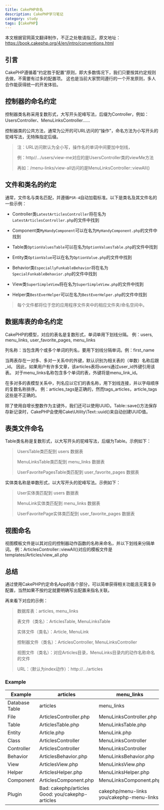 ```yaml
---
title: CakePHP命名
description: CakePHP学习笔记
category: study
tags: [CakePHP]
---
```


本文根据官网英文翻译制作，不正之处敬请指正。原文地址：<https://book.cakephp.org/4/en/intro/conventions.html>

## 引言

CakePHP遵循着“约定胜于配置”原则，即大多数情况下，我们只要按其约定规则去做，不需要有过多的配置项。
这也是当前大家赞同遵行的一个开发原则，多人合作能获得统一的开发体验。

## 控制器的命名约定

控制器类名称采用复数形式，大写开头驼峰写法，后缀为Controller，例如：UsersController、MenuLinksController……

控制器类的公共方法，通常为公开的可URL访问的“操作”，命名方法为小写开头的驼峰写法，无特殊指定后缀。

> 注：URL访问默认为全小写，操作名的单词中间要加中划线，
> 
> 例：http//.../users/view-me对应的是UsersController类的viewMe方法
> 
> 再如：/menu-links/view-all访问的是MenuLinksController::viewAll()

## 文件和类名的约定

通常，文件名与类名匹配，并遵循`PSR-4`自动加载标准。以下是类名及其文件名的一些示例：

- Controller类`LatestArticlesController`将在名为`LatestArticlesController.php`的文件中找到

- Component类`MyHandyComponent`可以在名为`MyHandyComponent.php`的文件中找到

- Table类`OptionValuesTable`可以在名为`OptionValuesTable.php`的文件中找到

- Entity类`OptionValue`可以在名为`OptionValue.php`的文件中找到

- Behavior类`EspeciallyFunkableBehavior`将在名为`SpecialFunkableBehavior.php`的文件中找到

- View类`SuperSimpleView`将在名为`SuperSimpleView.php`的文件中找到

- Helper类`BestEverHelper`可以在名为`BestEverHelper.php`的文件中找到

> 每个文件都将位于您的应用程序文件夹中的相应文件夹/命名空间中。

## 数据库表的命名约定

CakePHP的模型，对应的表名是复数形式，单词单用下划线分隔。
例：users, menu_links, user_favorite_pages, menu_links

列名称：当包含两个或多个单词的列名，要用下划线分隔单词。例：first_name

当两表存在一对多、多对一关系中的外键，默认识别为相关表的（单数）名称后跟_id。
因此，如果用户有许多文章，该articles表将users通过user_id外键引用该表。
对于menu_links名称包含多个单词的表，外键将是menu_link_id。

在多对多的表模型关系中，列名应以它们的表名称，用下划线连接，并以字母顺序的复数名称排序。
例：articles_tags是正确的，然而tags_articles，article_tags这些是不正确的。

除了使用自增长整数作为主键外，我们还可以使用UUID。Table::save()方法保存存新记录时，CakePHP会使用Cake\Utility\Text::uuid()来自动创建UUID值。

## 表类文件命名

Table类名称是复数形式，以大写开头的驼峰写法，后缀为Table。示例如下：

> UsersTable类匹配到 users 数据表
> 
> MenuLinksTable类匹配到 menu_links 数据表
> 
> UserFavoritePagesTable类匹配到 user_favorite_pages 数据表

实体类名称是单数形式，以大写开头的驼峰写法。示例如下：

> User实体类匹配到 users 数据表
> 
> MenuLink实体类匹配到 menu_links 数据表
> 
> UserFavoritePage实体类匹配到 user_favorite_pages 数据表

## 视图命名

视图模板文件是以其对应的控制器动作函数的名称来命名，并以下划线来分隔单词。
例：ArticlesController::viewAll()对应的模板文件是 templates/Articles/view_all.php

## 总结

通过使用CakePHP约定命名App的各个部分，可以简单获得相关功能且无需复杂配置，当然如果不按约定就要明确写出配置来指名关联。

再来看下对应的示例：

> 数据库表：articles, menu_links
> 
> 表文件（类名）：ArticlesTable, MenuLinksTable
> 
> 实体文件（类名）：Article, MenuLink
> 
> 控制器文件（类名）：ArticlesController, MenuLinksController
> 
> 视图文件（类名）：对应Articles目录，MenuLinks目录内的动作名称命名的文件
> 
> URL：（默认为index动作）：http://.../articles

### Example

| 	Example	 | 	articles	 | 	menu_links	 |
| 	-------	 | 	-------	 | 	-------	 |
| 	Database Table	 | 	articles	 | 	menu_links	 |
| 	File	 | 	ArticlesController.php	 | 	MenuLinksController.php	 |
| 	Table	 | 	ArticlesTable.php	 | 	MenuLinksTable.php	 |
| 	Entity	 | 	Article.php	 | 	MenuLink.php	 |
| 	Class	 | 	ArticlesController	 | 	MenuLinksController	 |
| 	Controller	 | 	ArticlesController	 | 	MenuLinksController	 |
| 	Behavior	 | 	ArticlesBehavior.php	 | 	MenuLinksBehavior.php	 |
| 	View	 | 	ArticlesView.php	 | 	MenuLinksView.php	 |
| 	Helper	 | 	ArticlesHelper.php	 | 	MenuLinksHelper.php	 |
| 	Component	 | 	ArticlesComponent.php	 | 	MenuLinksComponent.php	 |
| 	Plugin	 | 	Bad: cakephp/articles Good: you/cakephp-articles	 | 	cakephp/menu-links you/cakephp-menu-links	 |



